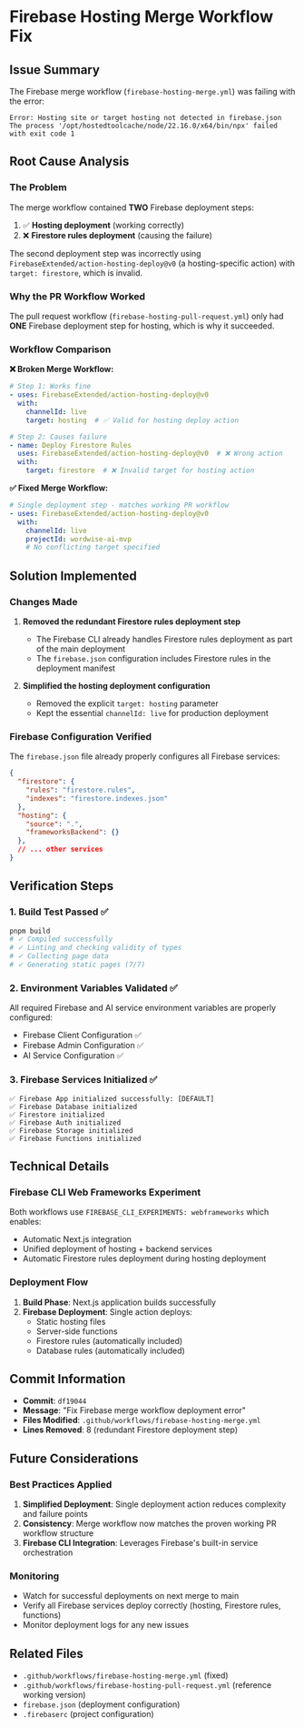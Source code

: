 # Firebase Hosting Merge Workflow Fix

## Issue Summary
The Firebase merge workflow (`firebase-hosting-merge.yml`) was failing with the error:
```
Error: Hosting site or target hosting not detected in firebase.json
The process '/opt/hostedtoolcache/node/22.16.0/x64/bin/npx' failed with exit code 1
```

## Root Cause Analysis

### The Problem
The merge workflow contained **TWO** Firebase deployment steps:
1. ✅ **Hosting deployment** (working correctly)
2. ❌ **Firestore rules deployment** (causing the failure)

The second deployment step was incorrectly using `FirebaseExtended/action-hosting-deploy@v0` (a hosting-specific action) with `target: firestore`, which is invalid.

### Why the PR Workflow Worked
The pull request workflow (`firebase-hosting-pull-request.yml`) only had **ONE** Firebase deployment step for hosting, which is why it succeeded.

### Workflow Comparison

**❌ Broken Merge Workflow:**
```yaml
# Step 1: Works fine
- uses: FirebaseExtended/action-hosting-deploy@v0
  with:
    channelId: live
    target: hosting  # ✅ Valid for hosting deploy action

# Step 2: Causes failure
- name: Deploy Firestore Rules
  uses: FirebaseExtended/action-hosting-deploy@v0  # ❌ Wrong action
  with:
    target: firestore  # ❌ Invalid target for hosting action
```

**✅ Fixed Merge Workflow:**
```yaml
# Single deployment step - matches working PR workflow
- uses: FirebaseExtended/action-hosting-deploy@v0
  with:
    channelId: live
    projectId: wordwise-ai-mvp
    # No conflicting target specified
```

## Solution Implemented

### Changes Made
1. **Removed the redundant Firestore rules deployment step**
   - The Firebase CLI already handles Firestore rules deployment as part of the main deployment
   - The `firebase.json` configuration includes Firestore rules in the deployment manifest

2. **Simplified the hosting deployment configuration**
   - Removed the explicit `target: hosting` parameter
   - Kept the essential `channelId: live` for production deployment

### Firebase Configuration Verified
The `firebase.json` file already properly configures all Firebase services:
```json
{
  "firestore": {
    "rules": "firestore.rules",
    "indexes": "firestore.indexes.json"
  },
  "hosting": {
    "source": ".",
    "frameworksBackend": {}
  },
  // ... other services
}
```

## Verification Steps

### 1. Build Test Passed ✅
```bash
pnpm build
# ✓ Compiled successfully
# ✓ Linting and checking validity of types 
# ✓ Collecting page data    
# ✓ Generating static pages (7/7)
```

### 2. Environment Variables Validated ✅
All required Firebase and AI service environment variables are properly configured:
- Firebase Client Configuration ✅
- Firebase Admin Configuration ✅  
- AI Service Configuration ✅

### 3. Firebase Services Initialized ✅
```
✅ Firebase App initialized successfully: [DEFAULT]
✅ Firebase Database initialized
✅ Firestore initialized
✅ Firebase Auth initialized
✅ Firebase Storage initialized
✅ Firebase Functions initialized
```

## Technical Details

### Firebase CLI Web Frameworks Experiment
Both workflows use `FIREBASE_CLI_EXPERIMENTS: webframeworks` which enables:
- Automatic Next.js integration
- Unified deployment of hosting + backend services
- Automatic Firestore rules deployment during hosting deployment

### Deployment Flow
1. **Build Phase**: Next.js application builds successfully
2. **Firebase Deployment**: Single action deploys:
   - Static hosting files
   - Server-side functions
   - Firestore rules (automatically included)
   - Database rules (automatically included)

## Commit Information
- **Commit**: `df19044`
- **Message**: "Fix Firebase merge workflow deployment error" 
- **Files Modified**: `.github/workflows/firebase-hosting-merge.yml`
- **Lines Removed**: 8 (redundant Firestore deployment step)

## Future Considerations

### Best Practices Applied
1. **Simplified Deployment**: Single deployment action reduces complexity and failure points
2. **Consistency**: Merge workflow now matches the proven working PR workflow structure
3. **Firebase CLI Integration**: Leverages Firebase's built-in service orchestration

### Monitoring
- Watch for successful deployments on next merge to main
- Verify all Firebase services deploy correctly (hosting, Firestore rules, functions)
- Monitor deployment logs for any new issues

## Related Files
- `.github/workflows/firebase-hosting-merge.yml` (fixed)
- `.github/workflows/firebase-hosting-pull-request.yml` (reference working version)
- `firebase.json` (deployment configuration)
- `.firebaserc` (project configuration) 